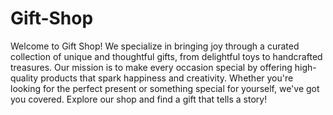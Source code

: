 # Gift-Shop
Welcome to Gift Shop! We specialize in bringing joy through a curated collection of unique and thoughtful gifts, from delightful toys to handcrafted treasures. Our mission is to make every occasion special by offering high-quality products that spark happiness and creativity. Whether you're looking for the perfect present or something special for yourself, we've got you covered. Explore our shop and find a gift that tells a story!